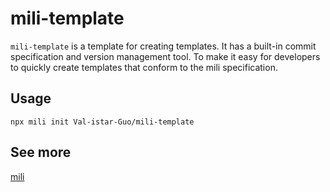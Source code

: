 # mili-template

`mili-template` is a template for creating templates.
It has a built-in commit specification and version management tool.
To make it easy for developers to quickly create templates that conform to the mili specification.


## Usage

```shell
npx mili init Val-istar-Guo/mili-template
```

## See more

[mili](https://github.com/Val-istar-Guo/mili)
